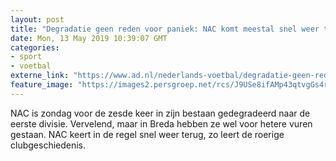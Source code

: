 ```yaml
---
layout: post
title: "Degradatie geen reden voor paniek: NAC komt meestal snel weer terug"
date: Mon, 13 May 2019 10:39:07 GMT
categories: 
- sport 
- voetbal 
externe_link: "https://www.ad.nl/nederlands-voetbal/degradatie-geen-reden-voor-paniek-nac-komt-meestal-snel-weer-terug~abc0199e/"
feature_image: "https://images2.persgroep.net/rcs/J9USe8ifAMp43qtvgGs4r93YvMg/diocontent/135202082/_fitwidth/400/?appId=21791a8992982cd8da851550a453bd7f&quality=0.7"
---
```


NAC is zondag voor de zesde keer in zijn bestaan gedegradeerd naar de eerste divisie. Vervelend, maar in Breda hebben ze wel voor hetere vuren gestaan. NAC keert in de regel snel weer terug, zo leert de roerige clubgeschiedenis.
